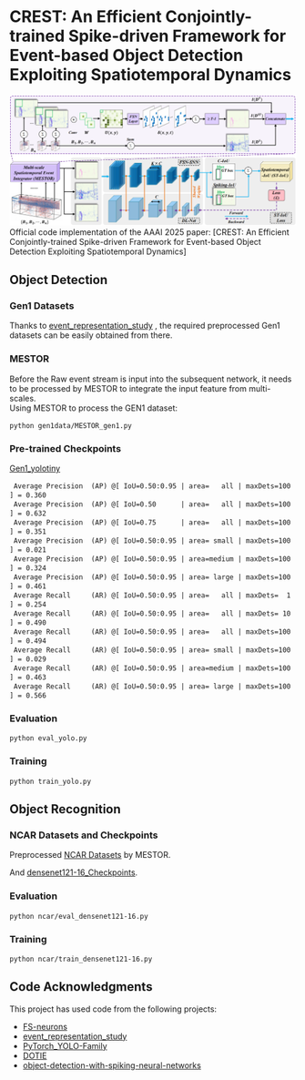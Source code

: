 # CREST: An Efficient Conjointly-trained Spike-driven Framework for Event-based Object Detection Exploiting Spatiotemporal Dynamics
![image](https://github.com/madamei/CREST/blob/main/architecture.png) 
Official code implementation of the AAAI 2025 paper: [CREST: An Efficient Conjointly-trained Spike-driven Framework for Event-based Object Detection Exploiting Spatiotemporal Dynamics]

## Object Detection

### Gen1 Datasets
Thanks to [event_representation_study](https://github.com/uzh-rpg/event_representation_study) , the required preprocessed Gen1 datasets can be easily obtained from there.

### MESTOR
Before the Raw event stream is input into the subsequent network, it needs to be processed by MESTOR to integrate the input feature from multi-scales.   
Using MESTOR to process the GEN1 dataset:
```
python gen1data/MESTOR_gen1.py
```
### Pre-trained Checkpoints
[Gen1_yolotiny](https://drive.google.com/drive/folders/1DnfbxD-rGOvF2IIwCtaqbqxOMmUgFIBI?usp=sharing)
```
 Average Precision  (AP) @[ IoU=0.50:0.95 | area=   all | maxDets=100 ] = 0.360
 Average Precision  (AP) @[ IoU=0.50      | area=   all | maxDets=100 ] = 0.632
 Average Precision  (AP) @[ IoU=0.75      | area=   all | maxDets=100 ] = 0.351
 Average Precision  (AP) @[ IoU=0.50:0.95 | area= small | maxDets=100 ] = 0.021
 Average Precision  (AP) @[ IoU=0.50:0.95 | area=medium | maxDets=100 ] = 0.324
 Average Precision  (AP) @[ IoU=0.50:0.95 | area= large | maxDets=100 ] = 0.461
 Average Recall     (AR) @[ IoU=0.50:0.95 | area=   all | maxDets=  1 ] = 0.254
 Average Recall     (AR) @[ IoU=0.50:0.95 | area=   all | maxDets= 10 ] = 0.490
 Average Recall     (AR) @[ IoU=0.50:0.95 | area=   all | maxDets=100 ] = 0.494
 Average Recall     (AR) @[ IoU=0.50:0.95 | area= small | maxDets=100 ] = 0.029
 Average Recall     (AR) @[ IoU=0.50:0.95 | area=medium | maxDets=100 ] = 0.463
 Average Recall     (AR) @[ IoU=0.50:0.95 | area= large | maxDets=100 ] = 0.566
```

### Evaluation
```
python eval_yolo.py
```
### Training
```
python train_yolo.py
```

## Object Recognition

### NCAR Datasets and Checkpoints
Preprocessed [NCAR Datasets](https://drive.google.com/drive/folders/1HH_iZYUBovV5dfCkJb26go-KMRoP-YRi?usp=sharing) by MESTOR.

And [densenet121-16_Checkpoints](https://drive.google.com/drive/folders/1YGOy3joh-iHSQDmmE0_szA22rQcgmSIv?usp=sharing).
### Evaluation
```
python ncar/eval_densenet121-16.py
```
### Training
```
python ncar/train_densenet121-16.py
```

## Code Acknowledgments
This project has used code from the following projects:  
* [FS-neurons](https://github.com/christophstoeckl/FS-neurons)
* [event_representation_study](https://github.com/uzh-rpg/event_representation_study)   
* [PyTorch_YOLO-Family](https://github.com/yjh0410/PyTorch_YOLO-Family)
* [DOTIE](https://github.com/manishnagaraj/DOTIE)
* [object-detection-with-spiking-neural-networks](https://github.com/loiccordone/object-detection-with-spiking-neural-networks)

